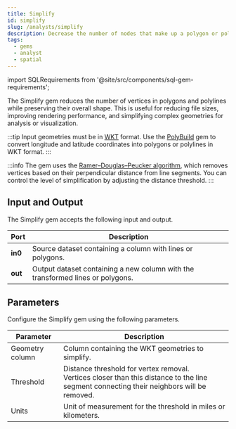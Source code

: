 ```yaml
---
title: Simplify
id: simplify
slug: /analysts/simplify
description: Decrease the number of nodes that make up a polygon or polyline
tags:
  - gems
  - analyst
  - spatial
---
```


import SQLRequirements from '@site/src/components/sql-gem-requirements';

<SQLRequirements
  execution_engine="SQL Warehouse"
  sql_package_name="ProphecyDatabricksSqlSpatial"
  sql_package_version="0.0.4+"
/>

The Simplify gem reduces the number of vertices in polygons and polylines while preserving their overall shape. This is useful for reducing file sizes, improving rendering performance, and simplifying complex geometries for analysis or visualization.

:::tip
Input geometries must be in [WKT](https://en.wikipedia.org/wiki/Well-known_text_representation_of_geometry) format. Use the [PolyBuild](/analysts/polybuild) gem to convert longitude and latitude coordinates into polygons or polylines in WKT format.
:::

:::info
The gem uses the [Ramer–Douglas–Peucker algorithm](https://en.wikipedia.org/wiki/Ramer%E2%80%93Douglas%E2%80%93Peucker_algorithm), which removes vertices based on their perpendicular distance from line segments. You can control the level of simplification by adjusting the distance threshold.
:::

## Input and Output

The Simplify gem accepts the following input and output.

| Port    | Description                                                                    |
| ------- | ------------------------------------------------------------------------------ |
| **in0** | Source dataset containing a column with lines or polygons.                     |
| **out** | Output dataset containing a new column with the transformed lines or polygons. |

## Parameters

Configure the Simplify gem using the following parameters.

| Parameter       | Description                                                                                                                                    |
| --------------- | ---------------------------------------------------------------------------------------------------------------------------------------------- |
| Geometry column | Column containing the WKT geometries to simplify.                                                                                              |
| Threshold       | Distance threshold for vertex removal. <br/>Vertices closer than this distance to the line segment connecting their neighbors will be removed. |
| Units           | Unit of measurement for the threshold in miles or kilometers.                                                                                  |
